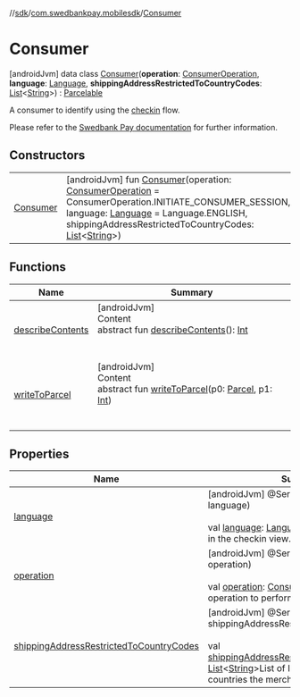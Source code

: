 //[sdk](../../../index.md)/[com.swedbankpay.mobilesdk](../index.md)/[Consumer](index.md)



# Consumer  
 [androidJvm] data class [Consumer](index.md)(**operation**: [ConsumerOperation](../-consumer-operation/index.md), **language**: [Language](../-language/index.md), **shippingAddressRestrictedToCountryCodes**: [List](https://kotlinlang.org/api/latest/jvm/stdlib/kotlin.collections/-list/index.html)<[String](https://kotlinlang.org/api/latest/jvm/stdlib/kotlin/-string/index.html)>) : [Parcelable](https://developer.android.com/reference/kotlin/android/os/Parcelable.html)

A consumer to identify using the [checkin](https://developer.swedbankpay.com/checkout/checkin) flow.



Please refer to the [Swedbank Pay documentation](https://developer.swedbankpay.com/checkout/checkin#checkin-back-end) for further information.

   


## Constructors  
  
| | |
|---|---|
| <a name="com.swedbankpay.mobilesdk/Consumer/Consumer/#com.swedbankpay.mobilesdk.ConsumerOperation#com.swedbankpay.mobilesdk.Language#kotlin.collections.List[kotlin.String]/PointingToDeclaration/"></a>[Consumer](-consumer.md)| <a name="com.swedbankpay.mobilesdk/Consumer/Consumer/#com.swedbankpay.mobilesdk.ConsumerOperation#com.swedbankpay.mobilesdk.Language#kotlin.collections.List[kotlin.String]/PointingToDeclaration/"></a> [androidJvm] fun [Consumer](-consumer.md)(operation: [ConsumerOperation](../-consumer-operation/index.md) = ConsumerOperation.INITIATE_CONSUMER_SESSION, language: [Language](../-language/index.md) = Language.ENGLISH, shippingAddressRestrictedToCountryCodes: [List](https://kotlinlang.org/api/latest/jvm/stdlib/kotlin.collections/-list/index.html)<[String](https://kotlinlang.org/api/latest/jvm/stdlib/kotlin/-string/index.html)>)   <br>|


## Functions  
  
|  Name |  Summary | 
|---|---|
| <a name="android.os/Parcelable/describeContents/#/PointingToDeclaration/"></a>[describeContents](../../com.swedbankpay.mobilesdk.merchantbackend/-merchant-backend-problem/-server/-unknown/index.md#-1578325224%2FFunctions%2F462465411)| <a name="android.os/Parcelable/describeContents/#/PointingToDeclaration/"></a>[androidJvm]  <br>Content  <br>abstract fun [describeContents](../../com.swedbankpay.mobilesdk.merchantbackend/-merchant-backend-problem/-server/-unknown/index.md#-1578325224%2FFunctions%2F462465411)(): [Int](https://kotlinlang.org/api/latest/jvm/stdlib/kotlin/-int/index.html)  <br><br><br>|
| <a name="android.os/Parcelable/writeToParcel/#android.os.Parcel#kotlin.Int/PointingToDeclaration/"></a>[writeToParcel](../-view-payment-order-info/index.md#-1754457655%2FFunctions%2F462465411)| <a name="android.os/Parcelable/writeToParcel/#android.os.Parcel#kotlin.Int/PointingToDeclaration/"></a>[androidJvm]  <br>Content  <br>abstract fun [writeToParcel](../-view-payment-order-info/index.md#-1754457655%2FFunctions%2F462465411)(p0: [Parcel](https://developer.android.com/reference/kotlin/android/os/Parcel.html), p1: [Int](https://kotlinlang.org/api/latest/jvm/stdlib/kotlin/-int/index.html))  <br><br><br>|


## Properties  
  
|  Name |  Summary | 
|---|---|
| <a name="com.swedbankpay.mobilesdk/Consumer/language/#/PointingToDeclaration/"></a>[language](language.md)| <a name="com.swedbankpay.mobilesdk/Consumer/language/#/PointingToDeclaration/"></a> [androidJvm] @SerializedName(value = language)  <br>  <br>val [language](language.md): [Language](../-language/index.md)The language to use in the checkin view.   <br>|
| <a name="com.swedbankpay.mobilesdk/Consumer/operation/#/PointingToDeclaration/"></a>[operation](operation.md)| <a name="com.swedbankpay.mobilesdk/Consumer/operation/#/PointingToDeclaration/"></a> [androidJvm] @SerializedName(value = operation)  <br>  <br>val [operation](operation.md): [ConsumerOperation](../-consumer-operation/index.md)The operation to perform.   <br>|
| <a name="com.swedbankpay.mobilesdk/Consumer/shippingAddressRestrictedToCountryCodes/#/PointingToDeclaration/"></a>[shippingAddressRestrictedToCountryCodes](shipping-address-restricted-to-country-codes.md)| <a name="com.swedbankpay.mobilesdk/Consumer/shippingAddressRestrictedToCountryCodes/#/PointingToDeclaration/"></a> [androidJvm] @SerializedName(value = shippingAddressRestrictedToCountryCodes)  <br>  <br>val [shippingAddressRestrictedToCountryCodes](shipping-address-restricted-to-country-codes.md): [List](https://kotlinlang.org/api/latest/jvm/stdlib/kotlin.collections/-list/index.html)<[String](https://kotlinlang.org/api/latest/jvm/stdlib/kotlin/-string/index.html)>List of ISO-3166 codes of countries the merchant can ship to.   <br>|


